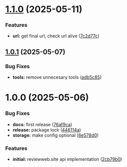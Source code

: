 # [1.1.0](https://github.com/mrgoonie/reviewwebsite-mcp-server/compare/v1.0.1...v1.1.0) (2025-05-11)


### Features

* **url:** get final url, check url alive ([7c2d77c](https://github.com/mrgoonie/reviewwebsite-mcp-server/commit/7c2d77cdc58aef0762c68c7353103befaaee732a))

## [1.0.1](https://github.com/mrgoonie/reviewwebsite-mcp-server/compare/v1.0.0...v1.0.1) (2025-05-07)


### Bug Fixes

* **tools:** remove unnecesary tools ([adb5c85](https://github.com/mrgoonie/reviewwebsite-mcp-server/commit/adb5c85a21702b2356fb34d7969e6db91b445cba))

# 1.0.0 (2025-05-06)


### Bug Fixes

* **docs:** first release ([76af9ca](https://github.com/mrgoonie/reviewwebsite-mcp-server/commit/76af9cafc6af7c67b888f300f173a260dafa2fe0))
* **release:** package lock ([446114a](https://github.com/mrgoonie/reviewwebsite-mcp-server/commit/446114ad5faec4dd68fd800aca1e986307b73602))
* **storage:** make config optional ([6e578d0](https://github.com/mrgoonie/reviewwebsite-mcp-server/commit/6e578d0ec48b95e30a4ff12ebb6663b4523bd2a5))


### Features

* **initial:** reviewweb.site api implementation ([2cb79b0](https://github.com/mrgoonie/reviewwebsite-mcp-server/commit/2cb79b01417ec0558262f108ed804208474d9fb3))
